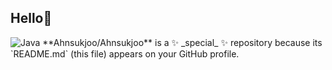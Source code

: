 ## Hello👋

<img alt="Java" src ="https://img.shields.io/badge/Java-007396.svg?&style=for-the-badge&logo=Java&logoColor=white"/>
**Ahnsukjoo/Ahnsukjoo** is a ✨ _special_ ✨ repository because its `README.md` (this file) appears on your GitHub profile.



